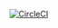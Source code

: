 [![CircleCI](https://circleci.com/gh/siluzh/final.svg?style=svg)](https://circleci.com/gh/siluzh/final)

